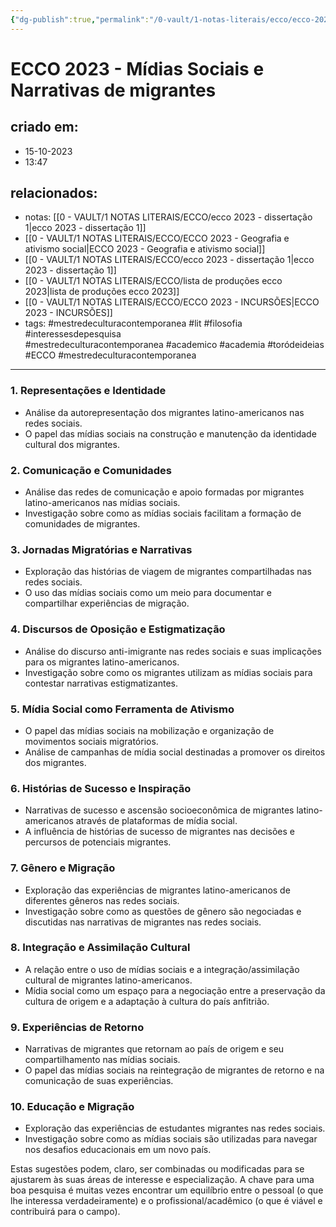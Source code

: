 ```yaml
---
{"dg-publish":true,"permalink":"/0-vault/1-notas-literais/ecco/ecco-2023-midias-sociais-e-narrativas-de-migrantes/","tags":["mestredeculturacontemporanea","lit","filosofia","interessesdepesquisa","academico","academia","toródeideias","ECCO"],"dgHomeLink":true,"dgShowLocalGraph":true,"dgShowFileTree":true,"dgEnableSearch":true}
---
```


# ECCO 2023 - Mídias Sociais e Narrativas de migrantes

## criado em: 
- 15-10-2023
- 13:47
## relacionados:
- notas: [[0 - VAULT/1 NOTAS LITERAIS/ECCO/ecco 2023 - dissertação 1\|ecco 2023 - dissertação 1]]
- [[0 - VAULT/1 NOTAS LITERAIS/ECCO/ECCO 2023 - Geografia e ativismo social\|ECCO 2023 - Geografia e ativismo social]]
- [[0 - VAULT/1 NOTAS LITERAIS/ECCO/ecco 2023 - dissertação 1\|ecco 2023 - dissertação 1]]
- [[0 - VAULT/1 NOTAS LITERAIS/ECCO/lista de produções ecco 2023\|lista de produções ecco 2023]]
- [[0 - VAULT/1 NOTAS LITERAIS/ECCO/ECCO 2023 - INCURSÕES\|ECCO 2023 - INCURSÕES]]
- tags: #mestredeculturacontemporanea #lit #filosofia #interessesdepesquisa  
#mestredeculturacontemporanea #academico #academia #toródeideias #ECCO #mestredeculturacontemporanea 
---

### 1. **Representações e Identidade**

- Análise da autorepresentação dos migrantes latino-americanos nas redes sociais.
- O papel das mídias sociais na construção e manutenção da identidade cultural dos migrantes.

### 2. **Comunicação e Comunidades**

- Análise das redes de comunicação e apoio formadas por migrantes latino-americanos nas mídias sociais.
- Investigação sobre como as mídias sociais facilitam a formação de comunidades de migrantes.

### 3. **Jornadas Migratórias e Narrativas**

- Exploração das histórias de viagem de migrantes compartilhadas nas redes sociais.
- O uso das mídias sociais como um meio para documentar e compartilhar experiências de migração.

### 4. **Discursos de Oposição e Estigmatização**

- Análise do discurso anti-imigrante nas redes sociais e suas implicações para os migrantes latino-americanos.
- Investigação sobre como os migrantes utilizam as mídias sociais para contestar narrativas estigmatizantes.

### 5. **Mídia Social como Ferramenta de Ativismo**

- O papel das mídias sociais na mobilização e organização de movimentos sociais migratórios.
- Análise de campanhas de mídia social destinadas a promover os direitos dos migrantes.

### 6. **Histórias de Sucesso e Inspiração**

- Narrativas de sucesso e ascensão socioeconômica de migrantes latino-americanos através de plataformas de mídia social.
- A influência de histórias de sucesso de migrantes nas decisões e percursos de potenciais migrantes.

### 7. **Gênero e Migração**

- Exploração das experiências de migrantes latino-americanos de diferentes gêneros nas redes sociais.
- Investigação sobre como as questões de gênero são negociadas e discutidas nas narrativas de migrantes nas redes sociais.

### 8. **Integração e Assimilação Cultural**

- A relação entre o uso de mídias sociais e a integração/assimilação cultural de migrantes latino-americanos.
- Mídia social como um espaço para a negociação entre a preservação da cultura de origem e a adaptação à cultura do país anfitrião.

### 9. **Experiências de Retorno**

- Narrativas de migrantes que retornam ao país de origem e seu compartilhamento nas mídias sociais.
- O papel das mídias sociais na reintegração de migrantes de retorno e na comunicação de suas experiências.

### 10. **Educação e Migração**

- Exploração das experiências de estudantes migrantes nas redes sociais.
- Investigação sobre como as mídias sociais são utilizadas para navegar nos desafios educacionais em um novo país.

Estas sugestões podem, claro, ser combinadas ou modificadas para se ajustarem às suas áreas de interesse e especialização. A chave para uma boa pesquisa é muitas vezes encontrar um equilíbrio entre o pessoal (o que lhe interessa verdadeiramente) e o profissional/acadêmico (o que é viável e contribuirá para o campo). 